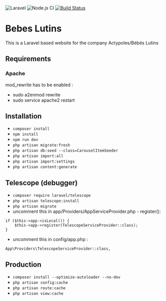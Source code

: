 ![Laravel](https://github.com/Cav0n/Bebes-Lutins/workflows/Laravel/badge.svg?branch=develop)
![Node.js CI](https://github.com/Cav0n/Bebes-Lutins/workflows/Node.js%20CI/badge.svg?branch=master)
[![Build Status](https://travis-ci.com/Cav0n/Bebes-Lutins.svg?branch=develop)](https://travis-ci.com/Cav0n/Bebes-Lutins)

# Bebes Lutins
This is a Laravel based website for the company Actypoles/Bébés Lutins

## Requirements
### Apache
mod_rewrite has to be enabled :
- sudo a2enmod rewrite
- sudo service apache2 restart

## Installation
- `composer install`
- `npm install`
- `npm run dev`
- `php artisan migrate:fresh`
- `php artisan db:seed --class=CarouselItemSeeder`
- `php artisan import:all`
- `php artisan import:settings`
- `php artisan content:generate`

## Telescope (debugger)
- `composer require laravel/telescope`
- `php artisan telescope:install`
- `php artisan migrate`
- uncomment this in app/Providers/AppServiceProvider.php - register(): 
```
if ($this->app->isLocal()) {
	$this->app->register(TelescopeServiceProvider::class);
}
```
- uncomment this in config/app.php : 
```
App\Providers\TelescopeServiceProvider::class,
```

## Production
- `composer install --optimize-autoloader --no-dev`
- `php artisan config:cache`
- `php artisan route:cache`
- `php artisan view:cache`

